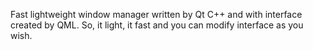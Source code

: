 Fast lightweight window manager written by Qt C++
and with interface created by QML. So, it light,
it fast and you can modify interface as you wish.